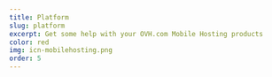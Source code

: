 ```yaml
---
title: Platform
slug: platform
excerpt: Get some help with your OVH.com Mobile Hosting products
color: red
img: icn-mobilehosting.png
order: 5
---
```

